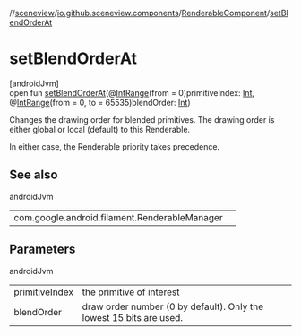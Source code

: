 //[sceneview](../../../index.md)/[io.github.sceneview.components](../index.md)/[RenderableComponent](index.md)/[setBlendOrderAt](set-blend-order-at.md)

# setBlendOrderAt

[androidJvm]\
open fun [setBlendOrderAt](set-blend-order-at.md)(@[IntRange](https://developer.android.com/reference/kotlin/androidx/annotation/IntRange.html)(from = 0)primitiveIndex: [Int](https://kotlinlang.org/api/latest/jvm/stdlib/kotlin/-int/index.html), @[IntRange](https://developer.android.com/reference/kotlin/androidx/annotation/IntRange.html)(from = 0, to = 65535)blendOrder: [Int](https://kotlinlang.org/api/latest/jvm/stdlib/kotlin/-int/index.html))

Changes the drawing order for blended primitives. The drawing order is either global or local (default) to this Renderable.

In either case, the Renderable priority takes precedence.

## See also

androidJvm

| | |
|---|---|
| com.google.android.filament.RenderableManager |  |

## Parameters

androidJvm

| | |
|---|---|
| primitiveIndex | the primitive of interest |
| blendOrder | draw order number (0 by default). Only the lowest 15 bits are used. |
